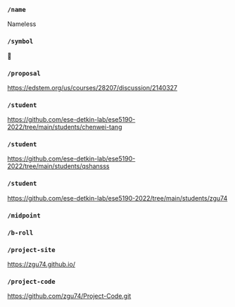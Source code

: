 ### `/name`
Nameless
### `/symbol`
🥰
### `/proposal`
https://edstem.org/us/courses/28207/discussion/2140327
### `/student`
https://github.com/ese-detkin-lab/ese5190-2022/tree/main/students/chenwei-tang
### `/student`
https://github.com/ese-detkin-lab/ese5190-2022/tree/main/students/qshansss
### `/student`
https://github.com/ese-detkin-lab/ese5190-2022/tree/main/students/zgu74
### `/midpoint`
### `/b-roll`
### `/project-site`
https://zgu74.github.io/
### `/project-code`
https://github.com/zgu74/Project-Code.git

